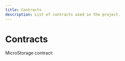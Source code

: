```yaml
---
title: Contracts
description: List of contracts used in the project.
---
```


# Contracts

MicroStorage contract: []()
